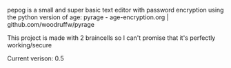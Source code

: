 pepog is a small and super basic text editor with password encryption using the python version of age: pyrage - age-encryption.org | github.com/woodruffw/pyrage

This project is made with 2 braincells so I can't promise that it's perfectly working/secure

Current verison: 0.5
